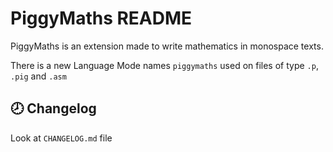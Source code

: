 # PiggyMaths README

PiggyMaths is an extension made to write mathematics in monospace texts.

There is a new Language Mode names `piggymaths` used on files of type `.p`, `.pig` and `.asm`

## 🕗 Changelog

Look at `CHANGELOG.md` file
